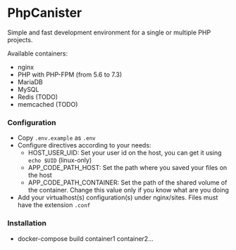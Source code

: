 # PhpCanister

Simple and fast development environment for a single or multiple PHP projects.

Available containers:

- nginx
- PHP with PHP-FPM (from 5.6 to 7.3)
- MariaDB
- MySQL
- Redis (TODO)
- memcached (TODO)

### Configuration

- Copy `.env.example` as `.env`
- Configure directives according to your needs:
    - HOST_USER_UID: Set your user id on the host, you can get it using `echo $UID` (linux-only)
    - APP_CODE_PATH_HOST: Set the path where you saved your files on the host
    - APP_CODE_PATH_CONTAINER: Set the path of the shared volume of the container. Change this value only if you know 
    what are you doing
- Add your virtualhost(s) configuration(s) under nginx/sites. Files must have the extension `.conf`

### Installation

- docker-compose build container1 container2...